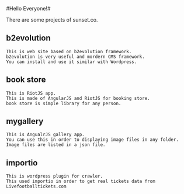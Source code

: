 #Hello Everyone!#

There are some projects of sunset.co.

## b2evolution ##
	This is web site based on b2evolution framework.
	b2evolution is very useful and mordern CMS framework.
	You can install and use it similar with Wordpress.

## book store ##
	This is RiotJS app.
	This is made of AngularJS and RiotJS for booking store.
	book store is simple library for any person.

## mygallery ##
	This is AngualrJS gallery app.
	You can use this in order to displaying image files in any folder.
	Image files are listed in a json file.
	
## importio ##
	This is wordpress plugin for crawler.
	This used importio in order to get real tickets data from Livefootballtickets.com
